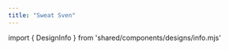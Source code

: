 ```yaml
---
title: "Sweat Sven"
---
```


import { DesignInfo } from 'shared/components/designs/info.mjs'

<DesignInfo design='sven' docs />

